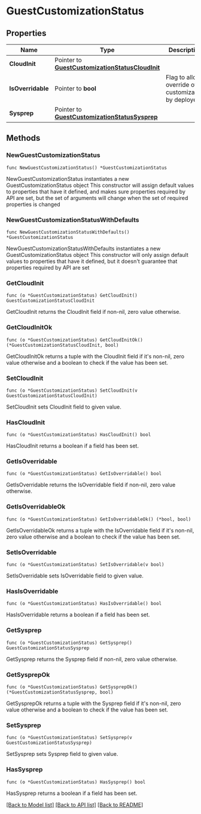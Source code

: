 # GuestCustomizationStatus

## Properties

Name | Type | Description | Notes
------------ | ------------- | ------------- | -------------
**CloudInit** | Pointer to [**GuestCustomizationStatusCloudInit**](GuestCustomizationStatusCloudInit.md) |  | [optional] 
**IsOverridable** | Pointer to **bool** | Flag to allow override of customization by deployer. | [optional] 
**Sysprep** | Pointer to [**GuestCustomizationStatusSysprep**](GuestCustomizationStatusSysprep.md) |  | [optional] 

## Methods

### NewGuestCustomizationStatus

`func NewGuestCustomizationStatus() *GuestCustomizationStatus`

NewGuestCustomizationStatus instantiates a new GuestCustomizationStatus object
This constructor will assign default values to properties that have it defined,
and makes sure properties required by API are set, but the set of arguments
will change when the set of required properties is changed

### NewGuestCustomizationStatusWithDefaults

`func NewGuestCustomizationStatusWithDefaults() *GuestCustomizationStatus`

NewGuestCustomizationStatusWithDefaults instantiates a new GuestCustomizationStatus object
This constructor will only assign default values to properties that have it defined,
but it doesn't guarantee that properties required by API are set

### GetCloudInit

`func (o *GuestCustomizationStatus) GetCloudInit() GuestCustomizationStatusCloudInit`

GetCloudInit returns the CloudInit field if non-nil, zero value otherwise.

### GetCloudInitOk

`func (o *GuestCustomizationStatus) GetCloudInitOk() (*GuestCustomizationStatusCloudInit, bool)`

GetCloudInitOk returns a tuple with the CloudInit field if it's non-nil, zero value otherwise
and a boolean to check if the value has been set.

### SetCloudInit

`func (o *GuestCustomizationStatus) SetCloudInit(v GuestCustomizationStatusCloudInit)`

SetCloudInit sets CloudInit field to given value.

### HasCloudInit

`func (o *GuestCustomizationStatus) HasCloudInit() bool`

HasCloudInit returns a boolean if a field has been set.

### GetIsOverridable

`func (o *GuestCustomizationStatus) GetIsOverridable() bool`

GetIsOverridable returns the IsOverridable field if non-nil, zero value otherwise.

### GetIsOverridableOk

`func (o *GuestCustomizationStatus) GetIsOverridableOk() (*bool, bool)`

GetIsOverridableOk returns a tuple with the IsOverridable field if it's non-nil, zero value otherwise
and a boolean to check if the value has been set.

### SetIsOverridable

`func (o *GuestCustomizationStatus) SetIsOverridable(v bool)`

SetIsOverridable sets IsOverridable field to given value.

### HasIsOverridable

`func (o *GuestCustomizationStatus) HasIsOverridable() bool`

HasIsOverridable returns a boolean if a field has been set.

### GetSysprep

`func (o *GuestCustomizationStatus) GetSysprep() GuestCustomizationStatusSysprep`

GetSysprep returns the Sysprep field if non-nil, zero value otherwise.

### GetSysprepOk

`func (o *GuestCustomizationStatus) GetSysprepOk() (*GuestCustomizationStatusSysprep, bool)`

GetSysprepOk returns a tuple with the Sysprep field if it's non-nil, zero value otherwise
and a boolean to check if the value has been set.

### SetSysprep

`func (o *GuestCustomizationStatus) SetSysprep(v GuestCustomizationStatusSysprep)`

SetSysprep sets Sysprep field to given value.

### HasSysprep

`func (o *GuestCustomizationStatus) HasSysprep() bool`

HasSysprep returns a boolean if a field has been set.


[[Back to Model list]](../README.md#documentation-for-models) [[Back to API list]](../README.md#documentation-for-api-endpoints) [[Back to README]](../README.md)


